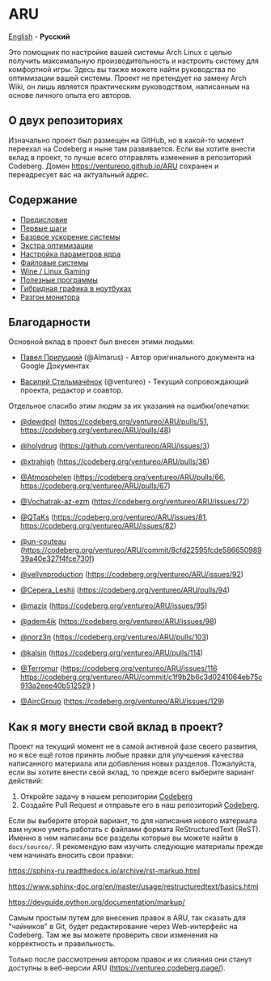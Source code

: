 # ARU

[English][en] - **Русский**

Это помощник по настройке вашей системы Arch Linux с целью получить
максимальную производительность и настроить систему для комфортной игры. 
Здесь вы также можете найти руководства по оптимизации вашей системы. 
Проект не претендует на замену Arch Wiki, он лишь является практическим 
руководством, написанным на основе личного опыта его авторов.

## О двух репозиториях

Изначально проект был размещен на GitHub, но в какой-то момент переехал на Codeberg и
ныне там развивается. Если вы хотите внести вклад в проект, то лучше всего отправлять 
изменения в репозиторий Codeberg. Домен https://ventureoo.github.io/ARU сохранен и 
переадресует вас на актуальный адрес.

## Содержание

- [Предисловие](https://ventureo.codeberg.page/source/preface.html)
- [Первые шаги](https://ventureo.codeberg.page/source/first-steps.html)
- [Базовое ускорение системы](https://ventureo.codeberg.page/source/generic-system-acceleration.html)
- [Экстра оптимизации](https://ventureo.codeberg.page/source/extra-optimizations.html)
- [Настройка параметров ядра](https://ventureo.codeberg.page/source/kernel-parameters.html)
- [Файловые системы](https://ventureo.codeberg.page/source/file-systems.html)
- [Wine / Linux Gaming](https://ventureo.codeberg.page/source/linux-gaming.html)
- [Полезные программы](https://ventureo.codeberg.page/source/useful-programs.html)
- [Гибридная графика в ноутбуках](https://ventureo.codeberg.page/source/laptops.html)
- [Разгон монитора](https://ventureo.codeberg.page/source/monitor-overlocking.html)

## Благодарности

Основной вклад в проект был внесен этими людьми:

- [Павел Прилуцкий](https://vk.com/ustavchiy) (@Almarus) - Автор оригинального документа на Google Документах

- [Василий Стельмачёнок](https://vk.com/ventureo) (@ventureo) - Текущий сопровождающий проекта, редактор и соавтор. 

Отдельное спасибо этим людям за их указания на ошибки/опечатки:
 
- [@dewdpol](https://github.com/dewdpol) (https://codeberg.org/ventureo/ARU/pulls/51, https://codeberg.org/ventureo/ARU/pulls/48)

- [@holydrug](https://github.com/holydrug) (https://github.com/ventureoo/ARU/issues/3)

- [@xtrahigh](https://github.com/xtrahigh) (https://codeberg.org/ventureo/ARU/pulls/36)

- [@Atmosphelen](https://github.com/Atmosphelen) (https://codeberg.org/ventureo/ARU/pulls/66, https://codeberg.org/ventureo/ARU/pulls/67)

- [@Vochatrak-az-ezm](https://github.com/Vochatrak-az-ezm) (https://codeberg.org/ventureo/ARU/issues/72)

- [@QTaKs](https://codeberg.org/QTaKs) (https://codeberg.org/ventureo/ARU/issues/81, https://codeberg.org/ventureo/ARU/issues/82)

- [@un-couteau](https://vk.com/kukuruz2222) (https://codeberg.org/ventureo/ARU/commit/8cfd22595fcde58665098939a40e327f4fce730f)

- [@vellynproduction](https://codeberg.org/vellynproduction) (https://codeberg.org/ventureo/ARU/issues/92)

- [@Cepera_Leshii](https://codeberg.org/Cepera_Leshii) (https://codeberg.org/ventureo/ARU/pulls/94)

- [@mazix](https://codeberg.org/mazix) (https://codeberg.org/ventureo/ARU/issues/95)

- [@adem4ik](https://codeberg.org/adem4ik) (https://codeberg.org/ventureo/ARU/issues/98)

- [@norz3n](https://codeberg.org/norz3n) (https://codeberg.org/ventureo/ARU/pulls/103)

- [@kalsin](https://codeberg.org/kalsin) (https://codeberg.org/ventureo/ARU/pulls/114)

- [@Terromur](https://codeberg.org/terromur) (https://codeberg.org/ventureo/ARU/issues/116 https://codeberg.org/ventureo/ARU/commit/c1f9b2b6c3d0241064eb75c913a2eee40b512529 )

- [@AircGroup](https://codeberg.org/AircGroup) (https://codeberg.org/ventureo/ARU/issues/129)

## Как я могу внести свой вклад в проект?

Проект на текущий момент не в самой активной фазе своего развития, но я все ещё
готов принять любые правки для улучшения качества написанного материала или
добавления новых разделов. Пожалуйста, если вы хотите внести свой вклад, то
прежде всего выберите вариант действий:

1) Откройте задачу в нашем репозитории [Codeberg](https://codeberg.org/ventureo/ARU)
2) Создайте Pull Request и отправьте его в наш репозиторий [Codeberg](https://codeberg.org/ventureo/ARU).

Если вы выберите второй вариант, то для написания нового материала вам нужно
уметь работать с файлами формата ReStructuredText (ReST). Именно в нем написаны
все разделы которые вы можете найти в ``docs/source/``. Я рекомендую вам
изучить следующие материалы прежде чем начинать вносить свои правки:

https://sphinx-ru.readthedocs.io/archive/rst-markup.html

https://www.sphinx-doc.org/en/master/usage/restructuredtext/basics.html

https://devguide.python.org/documentation/markup/

Самым простым путем для внесения правок в ARU, так сказать для "чайников" в Git,
будет редактирование через Web-интерфейс на Codeberg. Там же вы можете проверить 
свои изменения на корректность и правильность.

Только после рассмотрения автором правок и их слияния они станут доступны в 
веб-версии ARU (https://ventureo.codeberg.page/).

[en]: README.md
